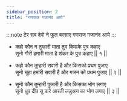 ```yaml
---
sidebar_position: 2
title: "गणराज गजानंद आये"
---
```


:::note टेर
सब देवो ने फूल बरसाए गणराज गजानंद आये
:::

- कहो कौन न तुम्हारी माता तुम किसके पुत्र कहाए <br/>
  सुनो गौरी हमारी माता है शंकर के पुत्र कहाए || १ ||

- कहो कौन तुम्हारी सवारी है और किसको प्रथम पुजाए <br/>
  सुनो चूहा हमारी सवारी है और गजन को प्रथम पुजाए || २ ||

- सुनो कौन तुम्हारी पुजारी है और किसका भोग लगाए <br/>
  सुनो धुप दीप सु करे आरती लडुअन का भोग लगाए || ३ ||
